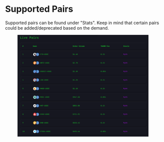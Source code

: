 # Supported Pairs

Supported pairs can be found under "Stats". Keep in mind that certain pairs could be added/deprecated based on the demand.

<figure><img src="../.gitbook/assets/Screenshot 2023-05-21 at 3.50.14 AM.png" alt=""><figcaption></figcaption></figure>
